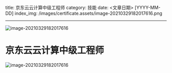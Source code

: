 title: 京东云云计算中级工程师
category: 技能
date: <文章日期> [YYYY-MM-DD]
index_img: /images/certificate.assets/image-20210329182017616.png

---

![image-20210329182017616](/images/certificate.assets/image-20210329182017616.png)

<!--more-->

# 京东云云计算中级工程师

![image-20210329182017616](/images/certificate.assets/image-20210329182017616.png)
